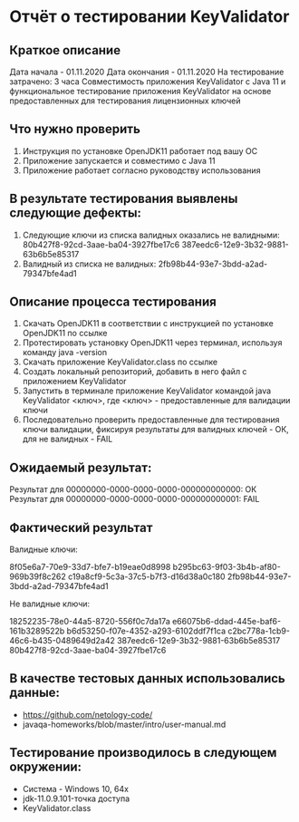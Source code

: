 # Отчёт о тестировании KeyValidator
## Краткое описание

Дата начала - 01.11.2020
Дата окончания - 01.11.2020
На тестирование затрачено: 3 часа
Совместимость приложения KeyValidator c Java 11 и функциональное тестирование приложения KeyValidator на основе предоставленных для тестирования лицензионных ключей

## Что нужно проверить

1. Инструкция по установке OpenJDK11 работает под вашу ОС
2. Приложение запускается и совместимо с Java 11
3. Приложение работает согласно руководству использования

## В результате тестирования выявлены следующие дефекты:

1. Следующие ключи из списка валидных оказались не валидными:
80b427f8-92cd-3aae-ba04-3927fbe17c6
387eedc6-12e9-3b32-9881-63b6b5e85317
2. Валидный из списка не валидных:
2fb98b44-93e7-3bdd-a2ad-79347bfe4ad1

## Описание процесса тестирования

1. Скачать OpenJDK11 в соответствии с инструкцией по установке OpenJDK11 по ссылке
2. Протестировать установку OpenJDK11 через терминал, используя команду java -version
3. Скачать приложение KeyValidator.class по ссылке
4. Создать локальный репозиторий, добавить в него файл с приложением KeyValidator
5. Запустить в терминале приложение KeyValidator командой java KeyValidator <ключ>, где <ключ> - предоставленные 
    для валидации ключи
6. Последовательно проверить предоставленные для тестирования ключи валидации, фиксируя результаты для валидных 
    ключей - ОК, для не валидных - FAIL

## Ожидаемый результат:

Результат для 00000000-0000-0000-0000-000000000000: ОК
Результат для 00000000-0000-0000-0000-000000000001: FAIL

## Фактический результат

Валидные ключи:

8f05e6a7-70e9-33d7-bfe7-b19eae0d8998
b295bc63-9f03-3b4b-af80-969b39f8c262
c19a8cf9-5c3a-37c5-b7f3-d16d38a0c180
2fb98b44-93e7-3bdd-a2ad-79347bfe4ad1

Не валидные ключи:

18252235-78e0-44a5-8720-556f0c7da17a
e66075b6-ddad-445e-baf6-161b3289522b
b6d53250-f07e-4352-a293-6102ddf7f1ca
c2bc778a-1cb9-46c6-b435-0489649d2a42
387eedc6-12e9-3b32-9881-63b6b5e85317
80b427f8-92cd-3aae-ba04-3927fbe17c6

## В качестве тестовых данных использовались данные:
* https://github.com/netology-code/
* javaqa-homeworks/blob/master/intro/user-manual.md

## Тестирование производилось в следующем окружении:
* Система - Windows 10, 64х
* jdk-11.0.9.101-точка доступа
* KeyValidator.class